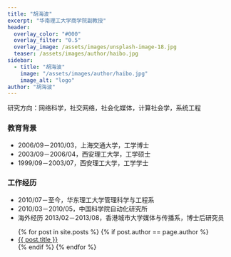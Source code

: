```yaml
---
title: "胡海波"
excerpt: "华南理工大学商学院副教授"
header:
  overlay_color: "#000"
  overlay_filter: "0.5"
  overlay_image: /assets/images/unsplash-image-18.jpg
  teaser: /assets/images/author/haibo.jpg
sidebar:
  - title: "胡海波"
    image: "/assets/images/author/haibo.jpg"
    image_alt: "logo"
author: "胡海波"
---
```

研究方向：网络科学，社交网络，社会化媒体，计算社会学，系统工程

### 教育背景

- 2006/09－2010/03，上海交通大学，工学博士
- 2003/09－2006/04，西安理工大学，工学硕士
- 1999/09－2003/07，西安理工大学，工学学士

### 工作经历

- 2010/07－至今，华东理工大学管理科学与工程系
- 2010/03－2010/05，中国科学院自动化研究所
- 海外经历 2013/02－2013/08，香港城市大学媒体与传播系，博士后研究员


<ul>
{% for post in site.posts %}
  {% if post.author == page.author %}
    <li><a href="{{ post.url }}">{{ post.title }}</a></li>
  {% endif %}
{% endfor %}
</ul>
